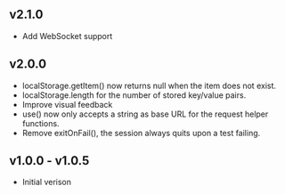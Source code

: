 ## v2.1.0

- Add WebSocket support

## v2.0.0

- localStorage.getItem() now returns null when the item does not exist.
- localStorage.length for the number of stored key/value pairs.
- Improve visual feedback
- use() now only accepts a string as base URL for the request helper functions.
- Remove exitOnFail(), the session always quits upon a test failing.

## v1.0.0 - v1.0.5

- Initial verison
